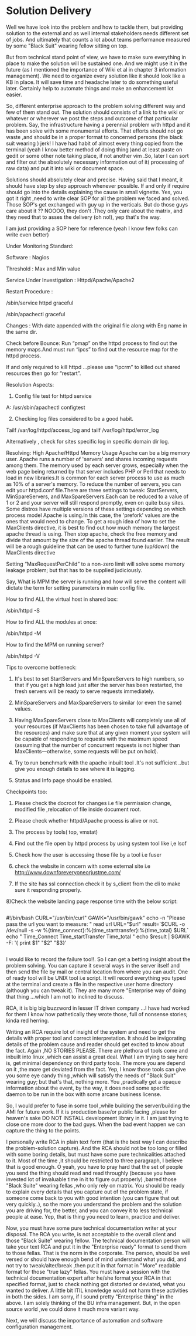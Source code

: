# Solution Delivery
Well we have look into the problem and how to tackle them, but providing solution to the external and as well internal stakeholders needs different set of jobs. And ultimately that counts a lot about teams performance measured by some "Black Suit" wearing fellow sitting on top.

But from technical stand point of view, we have to make sure everything in place to make the solution will be sustained one. And we might use it in the future (as I mentioned the importance of Wiki et al in chapter 3 information management). We need to organize every solution like it should look like a KB in place. It will save time and headache later  to do something useful later. Certainly help to automate things and make an enhancement lot easier.

So, different enterprise approach to the problem solving different way and few of them stand out. The solution should consists of a link to the wiki or whatever or wherever we post the steps and outcome of that particular problem. Say, the infrastructure having a perennial problem with httpd and it has been solve with some monumental efforts. That efforts should not go waste ,and should be in a proper format to concerned persons (the black suit wearing ) jerk! I have had habit of almost every thing copied from the terminal (yeah I know better method of doing thing )and at least paste on gedit or some other note taking place, if not another vim .So, later I can sort and filter out the absolutely necessary information out of it( processing of raw data) and put it into wiki or document space.

Solutions should absolutely clear and precise. Having said that I meant, it should have step by step approach whenever possible. If and only if require should go into the details explaining the cause in small vignette. Yes, you got it right ,need to write clear SOP for all the problem we faced and solved. Those SOP's get exchanged with guy up in the verticals. But do those guys care about it ?? NOOOO, they don't .They only care about the matrix, and they need that to asses the delivery (oh no!), yep that's the way.

I am just providing a SOP here for reference (yeah I know few folks can write even better)

Under Monitoring Standard:

Software : Nagios

Threshold : Max and Min value


Service Under Investigation : Httpd/Apache/Apache2

Restart Procedure :

/sbin/service httpd graceful

/sbin/apachectl  graceful

Changes : With date appended with the original file along with Eng name in the same dir.

Check before Bounce: Run “pmap” on the httpd process to find out the memory maps.And must run “ipcs” to find out the resource map for the httpd process.

If and only required to kill httpd ...please use “ipcrm” to killed out shared resources then go for “restart”.


Resolution Aspects:

1) Config file test for httpd service

A: /usr/sbin/apachectl configtest

2)   Checking log files considered to be a good habit.

  Tailf /var/log/httpd/access_log  and tailf /var/log/httpd/error_log

Alternatively , check for sites specific log in specific domain dir log.

Resolving: High Apache/Httpd Memory Usage
Apache can be a big memory user. Apache runs a number of 'servers' and shares incoming requests among them. The memory used by each server grows, especially when the web page being returned by that server includes PHP or Perl that needs to load in new libraries.It is common for each server process to use as much as 10% of a server's memory.
To reduce the number of servers, you can edit your httpd.conf file.There are three settings to tweak: StartServers, MinSpareServers, and MaxSpareServers.Each can be reduced to a value of 1 or 2 and your server will still respond promptly, even on quite busy sites. Some distros have multiple versions of these settings depending on which process model Apache is using.In this case, the 'prefork' values are the ones that would need to change.
To get a rough idea of how to set the MaxClients directive, it is best to find out how much memory the largest apache thread is using. Then stop apache, check the free memory and divide that amount by the size of the apache thread found earlier. The result will be a rough guideline that can be used to further tune (up/down) the MaxClients directive

Setting “MaxRequestPerChild”  to a non-zero limit will solve some memory leakage problem; but that has to be supplied judiciously.

Say, What is MPM the server is running and how will serve the content will dictate the term for setting parameters in main config file.

How to find ALL the virtual host in shared box:

/sbin/httpd -S


How to find ALL the modules at once:

/sbin/httpd -M

How to find the MPM on running server?

/sbin/httpd -V


Tips to overcome bottleneck:

1) It's best to set StartServers and MinSpareServers to high numbers, so that if you get a high load just after the server has been restarted, the fresh servers will be ready to serve requests immediately.

2) MinSpareServers and MaxSpareServers to similar (or even the same) values.

3) Having MaxSpareServers close to MaxClients will completely use all of your resources (if MaxClients has been chosen to take full advantage of the resources) and make sure that at any given moment your system will be capable of responding to requests with the maximum speed (assuming that the number of concurrent requests is not higher than MaxClients—otherwise, some requests will be put on hold).

3) Try to run benchmark with the apache inbuilt tool .It's not sufficient ..but give you enough details to see where it is lagging.

4) Status and Info page should be enabled.


Checkpoints too:

1) Please check the docroot for changes i.e file permission change, modified file ,relocation of file inside document root.

2) Please check whether httpd/Apache process is alive or not.

3) The process by tools( top, vmstat)

4) Find out the file open by httpd process by using system tool like i,e lsof

5) Check how the user is accessing those file by a tool i.e fuser

6) check the website in concern with some external site i.e  http://www.downforeveryoneorjustme.com/

7) If the site has ssl connection check it by s_client from the cli to make sure it responding properly.

8)Check the website landing page response time with the below script:
```
```

#!/bin/bash
CURL="/usr/bin/curl"
GAWK="/usr/bin/gawk"
echo -n "Please pass the url you want to measure:  "
read url
URL="$url"
result=`$CURL -o /dev/null -s -w %{time_connect}:%{time_starttransfer}:%{time_total} $URL`
echo " Time_Connect     Time_startTransfer   Time_total "
echo $result | $GAWK -F: '{ print    $1"               "$2"                   "$3}'
```

```
I would like to record the failure too!!. So I can get a betting insight about the problem solving. You can capture it several ways in the server itself and then send the file by mail or central location from where you can audit. One of ready tool will be UNIX tool i.e script. It will record everything you typed at the terminal and create a file in the respective user home directory (although you can tweak it). They are many more "Enterprise way of doing that thing ...which I am not to inclined to discuss.

RCA, it is big big buzzword in lesser IT driven company ...I have had worked for them I know how pathetically they wrote those, full of nonsense stories; kinda red herring.

Writing an RCA require lot of insight of the system and need to get the details with proper tool and correct interpretation. It should be invigorating details of the problem cause and reader should get excited to know about the fact. Again ,NO STORIES PLEASE. There are plethora of tools come and inbuilt into linux ,which can assist a great deal. What I am trying to say here is, get minimal dependency on third party tools. The more you are depend on it ,the more get deviated from the fact. Yep, I know those tools can give you some eye candy thing ,which will satisfy the needs of "Black Suit" wearing guy; but that's that, nothing more. You ,practically get a opaque information about the event, by the way, it does need some specific daemon to be run in the box with some arcane business license.

So, I would prefer to fuse in some tool ,while building the server/building the AMI for future work. If it is production base/or public facing ,please for heaven's sake DO NOT INSTALL development library in it. I am just trying to close one more door to the bad guys. When the bad event happen we can capture the thing to the points.

I personally write RCA in plain text form (that is the best way I can describe the problem-solution capture). And the RCA should not be too long or filled with some boring details, but must have some pure technicalities attached to it. Most of the time ,it should be restricted to three paragraph, I believe that is good enough. O yeah, you have to pray hard that the set of people you send the thing should read and read throughly (because you have invested lot of invaluable time in it to figure out properly) ,barred those "Black Suite" wearing fellas ,who only rely on matrix. You should be ready to explain every details that you capture out of the problem state, if someone come back to you with good intention (you can figure that out very quickly..), so the more you understand the problem and the solution you are driving for, the better, and you can convey it to less technical people at ease. Yep, that is thing you need to learn, practice and deliver.

Now, you must have some pure technical documentation writer at your disposal. The RCA you write, is not acceptable to the overall client and those "Black Suite" wearing fellow. The technical documentation person will take your text RCA and put it in the "Enterprise ready" format to send them to those fellas. That is the norm in the corporate. The person, should be well versed or should have enough bend of mind understand what you did, and not try to tweak/alter/break ,then put it in that format in "More" readable format for those "true lazy" fellas. You must have a session with the technical documentation expert after he/she format your RCA in that specified format, just to check nothing got distorted or deviated, what you wanted to deliver. A little bit ITIL knowledge would not harm these activities in both the sides. I am sorry, if I sound pretty "Enterprise thing" in the above. I am solely thinking of the BU infra management. But, in the open source world ,we could done it much more variant way.

Next, we will discuss the importance of automation and software configuration management.




